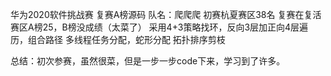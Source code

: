 华为2020软件挑战赛 复赛A榜源码 
队名：爬爬爬 初赛杭夏赛区38名 复赛在复活赛区A榜25，B榜没成绩（太菜了）
采用4+3策略找环，反向3层加正向4层遍历，组合路径
多线程任务分配，蛇形分配
拓扑排序剪枝

总结：初次参赛，虽然很菜，但是一步一步code下来，学习到了许多。
